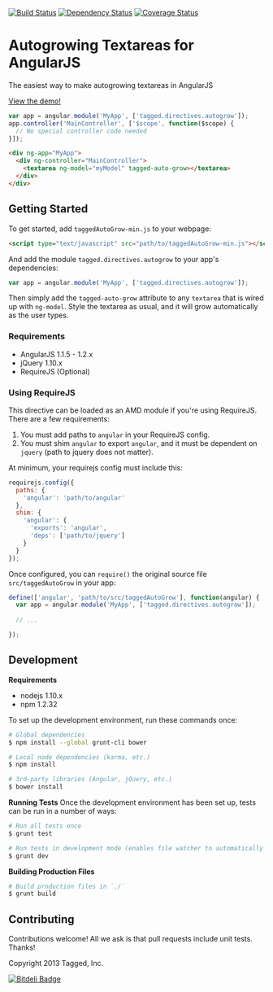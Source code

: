 [![Build Status](https://travis-ci.org/tagged/autogrow.png)](https://travis-ci.org/tagged/autogrow)
[![Dependency Status](https://gemnasium.com/tagged/autogrow.png)](https://gemnasium.com/tagged/autogrow)
[![Coverage Status](https://coveralls.io/repos/tagged/autogrow/badge.png)](https://coveralls.io/r/tagged/autogrow)

# Autogrowing Textareas for AngularJS
The easiest way to make autogrowing textareas in AngularJS

[View the demo!](http://htmlpreview.github.io/?https://github.com/tagged/autogrow/blob/master/demo/index.html)

```js
var app = angular.module('MyApp', ['tagged.directives.autogrow']);
app.controller('MainController', ['$scope', function($scope) {
  // No special controller code needed
}]);
```
```html
<div ng-app="MyApp">
  <div ng-controller="MainController">
    <textarea ng-model="myModel" tagged-auto-grow></textarea>
  </div>
</div>
```

## Getting Started

To get started, add `taggedAutoGrow-min.js` to your webpage:
```html
<script type="text/javascript" src="path/to/taggedAutoGrow-min.js"></script>
```

And add the module `tagged.directives.autogrow` to your app's dependencies:
```js
var app = angular.module('MyApp', ['tagged.directives.autogrow']);
```

Then simply add the `tagged-auto-grow` attribute to any `textarea` that is wired
up with `ng-model`. Style the textarea as usual, and it will grow automatically
as the user types.

### Requirements

* AngularJS 1.1.5 - 1.2.x
* jQuery 1.10.x
* RequireJS (Optional)

### Using RequireJS
This directive can be loaded as an AMD module if you're using RequireJS. There are a few requirements:

1. You must add paths to `angular` in your RequireJS config.
2. You must shim `angular` to export `angular`, and it must be dependent on `jquery` (path to jquery does not matter).

At minimum, your requirejs config must include this:
```js
requirejs.config({
  paths: {
    'angular': 'path/to/angular'
  },
  shim: {
    'angular': {
      'exports': 'angular',
      'deps': ['path/to/jquery']
    }
  }
});
```

Once configured, you can `require()` the original source file `src/taggedAutoGrow` in your app:
```js
define(['angular', 'path/to/src/taggedAutoGrow'], function(angular) {
  var app = angular.module('MyApp', ['tagged.directives.autogrow']);
  
  // ...

});
```

## Development

**Requirements**
* nodejs 1.10.x
* npm 1.2.32

To set up the development environment, run these commands once:

```bash
# Global dependencies
$ npm install --global grunt-cli bower

# Local node dependencies (karma, etc.)
$ npm install

# 3rd-party libraries (Angular, jQuery, etc.)
$ bower install
```

**Running Tests**
Once the development environment has been set up, tests can be run in a number of ways:

```bash
# Run all tests once
$ grunt test

# Run tests in development mode (enables file watcher to automatically rerun tests)
$ grunt dev
```

**Building Production Files**
```bash
# Build production files in `./`
$ grunt build
```

## Contributing
Contributions welcome! All we ask is that pull requests include unit tests. Thanks!

Copyright 2013 Tagged, Inc.

[![Bitdeli Badge](https://d2weczhvl823v0.cloudfront.net/tagged/autogrow/trend.png)](https://bitdeli.com/free "Bitdeli Badge")

